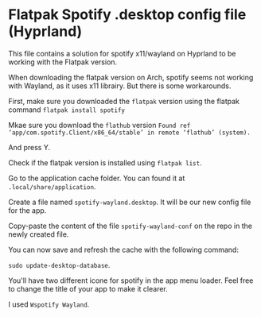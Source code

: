 # Flatpak Spotify .desktop config file (Hyprland)

This file contains a solution for spotify x11/wayland on Hyprland 
to be working with the Flatpak version. 

When downloading the flatpak version on Arch, spotify seems not working with
Wayland, as it uses x11 librairy. But there is some workarounds.

First, make sure you downloaded the `flatpak` version using the flatpak command
`flatpak install spotify`

Mkae sure you download the `flathub` version
`Found ref ‘app/com.spotify.Client/x86_64/stable’ in remote ‘flathub’ (system).`

And press Y.

Check if the flatpak version is installed using `flatpak list`. 

Go to the application cache folder. 
You can found it at `.local/share/application`.

Create a file named `spotify-wayland.desktop`. 
It will be our new config file for the app.

Copy-paste the content of the file `spotify-wayland-conf` 
on the repo in the newly created file.

You can now save and refresh the cache with the following command:

`sudo update-desktop-database`.

You'll have two different icone for spotify in the app menu loader. 
Feel free to change the title of your app to make it clearer.

I used `Wspotify Wayland`.
 


